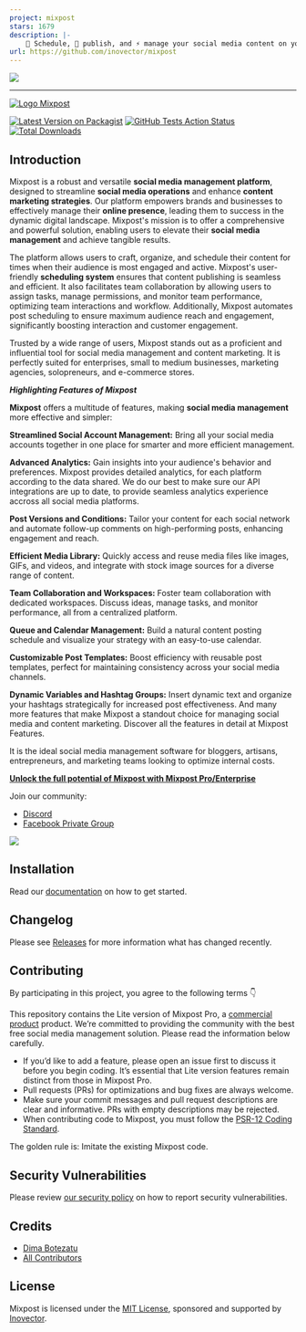 ```yaml
---
project: mixpost
stars: 1679
description: |-
    📅 Schedule, 📢 publish, and ⚡ manage your social media content on your server. No subscriptions, no limits. (Buffer alternative)
url: https://github.com/inovector/mixpost
---
```


[<img src="./art/standwithua.png" />](https://supportukrainenow.org)

* * *

[<img src="./art/logo.svg" alt="Logo Mixpost" />](https://mixpost.app)

[![Latest Version on Packagist](https://img.shields.io/packagist/v/inovector/mixpost.svg?style=flat-square)](https://packagist.org/packages/inovector/mixpost)
[![GitHub Tests Action Status](https://img.shields.io/github/workflow/status/inovector/mixpost/run-tests?label=tests)](https://github.com/inovector/mixpost/actions?query=workflow%3Arun-tests+branch%3Amain)
[![Total Downloads](https://img.shields.io/packagist/dt/inovector/mixpost.svg?style=flat-square)](https://packagist.org/packages/inovector/mixpost)

## Introduction

Mixpost is a robust and versatile **social media management platform**, designed to streamline **social media operations** and enhance **content marketing strategies**. Our platform empowers brands and businesses to effectively manage their **online presence**, leading them to success in the dynamic digital landscape. Mixpost's mission is to offer a comprehensive and powerful solution, enabling users to elevate their **social media management** and achieve tangible results.

The platform allows users to craft, organize, and schedule their content for times when their audience is most engaged and active. Mixpost's user-friendly **scheduling system** ensures that content publishing is seamless and efficient. It also facilitates team collaboration by allowing users to assign tasks, manage permissions, and monitor team performance, optimizing team interactions and workflow. Additionally, Mixpost automates post scheduling to ensure maximum audience reach and engagement, significantly boosting interaction and customer engagement.

Trusted by a wide range of users, Mixpost stands out as a proficient and influential tool for social media management and content marketing. It is perfectly suited for enterprises, small to medium businesses, marketing agencies, solopreneurs, and e-commerce stores.

**_Highlighting Features of Mixpost_**

**Mixpost** offers a multitude of features, making **social media management** more effective and simpler:

**Streamlined Social Account Management:**
Bring all your social media accounts together in one place for smarter and more efficient management.

**Advanced Analytics:**
Gain insights into your audience's behavior and preferences. Mixpost provides detailed analytics, for each platform according to the data shared. We do our best to make sure our API integrations are up to date, to provide seamless analytics experience accross all social media platforms.

**Post Versions and Conditions:**
Tailor your content for each social network and automate follow-up comments on high-performing posts, enhancing engagement and reach.

**Efficient Media Library:**
Quickly access and reuse media files like images, GIFs, and videos, and integrate with stock image sources for a diverse range of content.

**Team Collaboration and Workspaces:**
Foster team collaboration with dedicated workspaces. Discuss ideas, manage tasks, and monitor performance, all from a centralized platform.

**Queue and Calendar Management:**
Build a natural content posting schedule and visualize your strategy with an easy-to-use calendar.

**Customizable Post Templates:**
Boost efficiency with reusable post templates, perfect for maintaining consistency across your social media channels.

**Dynamic Variables and Hashtag Groups:**
Insert dynamic text and organize your hashtags strategically for increased post effectiveness.
And many more features that make Mixpost a standout choice for managing social media and content marketing. Discover all the features in detail at Mixpost Features.

It is the ideal social media management software for bloggers, artisans, entrepreneurs, and marketing teams looking to optimize internal costs.

**[Unlock the full potential of Mixpost with Mixpost Pro/Enterprise](https://mixpost.app/pricing)**

Join our community:

- [Discord](https://mixpost.app/discord)
- [Facebook Private Group](https://www.facebook.com/groups/getmixpost)

[<img src="./art/cover.png?v=3" />](https://mixpost.app)

## Installation

Read our [documentation](https://docs.mixpost.app/lite/) on how to get started.

## Changelog

Please see [Releases](../../releases) for more information what has changed recently.

## Contributing

By participating in this project, you agree to the following terms 👇

This repository contains the Lite version of Mixpost Pro, a [commercial product](https://mixpost.app/) product. We’re committed to providing the community with the best free social media management solution. Please read the information below carefully.

- If you’d like to add a feature, please open an issue first to discuss it before you begin coding. It’s essential that Lite version features remain distinct from those in Mixpost Pro.
- Pull requests (PRs) for optimizations and bug fixes are always welcome.
- Make sure your commit messages and pull request descriptions are clear and informative. PRs with empty descriptions may be rejected.
- When contributing code to Mixpost, you must follow
  the [PSR-12 Coding Standard](https://github.com/php-fig/fig-standards/blob/master/accepted/PSR-12-extended-coding-style-guide.md).

The golden rule is: Imitate the existing Mixpost code.

## Security Vulnerabilities

Please review [our security policy](../../security/policy) on how to report security vulnerabilities.

## Credits

- [Dima Botezatu](https://github.com/lao9s)
- [All Contributors](../../contributors)

## License

Mixpost is licensed under the [MIT License](LICENSE.md), sponsored and supported by [Inovector](https://inovector.com).

